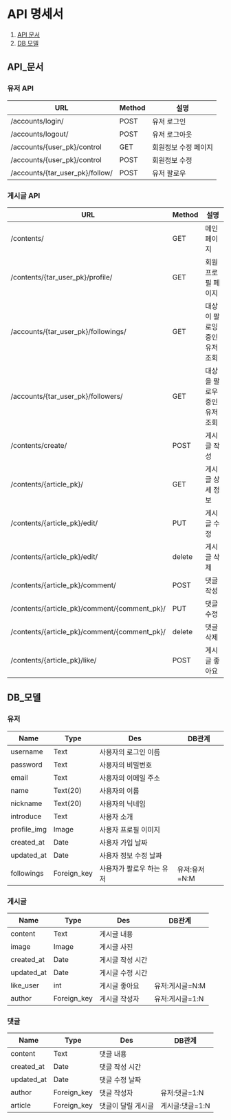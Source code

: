 # API 명세서


1. [API 문서](#API_문서)
2. [DB 모델](#DB_모델)

## API_문서 

### 유저 API

|         URL       |Method|설명 |
| ----------------- |------| ---------------------- |
| /accounts/login/   |POST| 유저 로그인  |
| /accounts/logout/   |POST| 유저 로그아웃  |
| /accounts/{user_pk}/control   |GET| 회원정보 수정 페이지  |
| /accounts/{user_pk}/control   |POST| 회원정보 수정  |
| /accounts/{tar_user_pk}/follow/   |POST| 유저 팔로우  |




### 게시글 API

|         URL       |Method|설명 |
| ----------------- |------| ---------------------- |
| /contents/   |GET| 메인 페이지  |
| /contents/{tar_user_pk}/profile/   |GET| 회원 프로필 페이지  |
| /accounts/{tar_user_pk}/followings/   |GET| 대상이 팔로잉 중인 유저 조회  |
| /accounts/{tar_user_pk}/followers/   |GET| 대상을 팔로우 중인 유저 조회  |
| /contents/create/   |POST| 게시글 작성  |
| /contents/{article_pk}/   |GET| 게시글 상세 정보  |
| /contents/{article_pk}/edit/   |PUT| 게시글 수정  |
| /contents/{article_pk}/edit/   |delete| 게시글 삭제  |
| /contents/{article_pk}/comment/   |POST| 댓글 작성  |
| /contents/{article_pk}/comment/{comment_pk}/   |PUT| 댓글 수정  |
| /contents/{article_pk}/comment/{comment_pk}/   |delete| 댓글 삭제  |
| /contents/{article_pk}/like/   |POST| 게시글 좋아요  |








## DB_모델

### 유저

| Name  | Type | Des |DB관계 |
| ------|------ |------|------|
| username     | Text   | 사용자의 로그인 이름        |    |
| password     | Text   | 사용자의 비밀번호       |    |
| email        | Text   | 사용자의 이메일 주소    |    |
| name         | Text(20)   | 사용자의 이름             |    |
| nickname     | Text(20)   | 사용자의 닉네임           |    |
| introduce    | Text   | 사용자 소개           |    |
| profile_img  | Image  | 사용자 프로필 이미지           |    |
| created_at  | Date  | 사용자 가입 날짜           |    |
| updated_at  | Date  | 사용자 정보 수정 날짜           |    |
| followings  | Foreign_key  | 사용자가 팔로우 하는 유저           |유저:유저=N:M    |



### 게시글

| Name  | Type | Des |DB관계 |
| ------|------ |------|------|
| content     | Text   | 게시글 내용     |    |
| image     | Image   | 게시글 사진       |    |
| created_at     | Date   | 게시글 작성 시간  |    |
| updated_at  | Date  | 게시글 수정 시간           |    |
| like_user     | int   | 게시글 좋아요  |유저:게시글=N:M|
| author     | Foreign_key   | 게시글 작성자  |유저:게시글=1:N|



### 댓글

| Name  | Type | Des |DB관계 |
| ------|------ |------|------|
| content     | Text   | 댓글 내용     |    |
| created_at     | Date   | 댓글 작성 시간  |    |
| updated_at  | Date  | 댓글 수정 날짜           |    |
| author     | Foreign_key   | 댓글 작성자  |유저:댓글=1:N|
| article     | Foreign_key   | 댓글이 달릴 게시글  |게시글:댓글=1:N|
